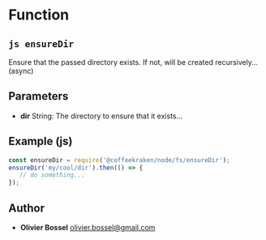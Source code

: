 
# Function


## ```js ensureDir ```


Ensure that the passed directory exists. If not, will be created recursively... (async)

## Parameters

- **dir**  String: The directory to ensure that it exists...



## Example (js)

```js
const ensureDir = require('@coffeekraken/node/fs/ensureDir');
ensureDir('my/cool/dir').then(() => {
   // do something...
});
```


## Author
- **Olivier Bossel** <a href="mailto:olivier.bossel@gmail.com">olivier.bossel@gmail.com</a> 



